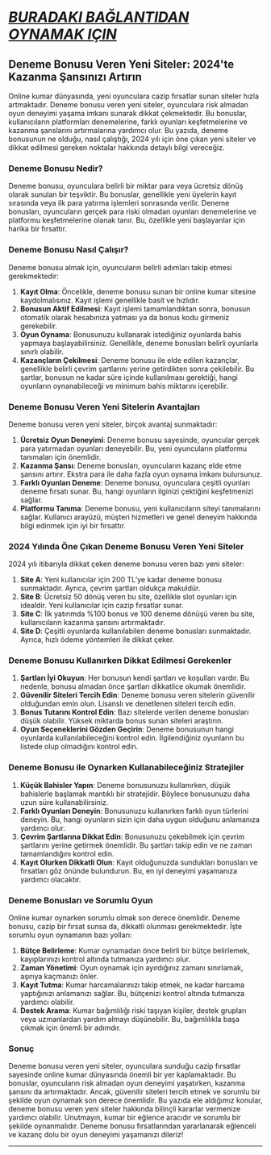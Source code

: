 # [***BURADAKI BAĞLANTIDAN OYNAMAK IÇIN***](https://casinotr.link/gWCRZ4)

## Deneme Bonusu Veren Yeni Siteler: 2024'te Kazanma Şansınızı Artırın

Online kumar dünyasında, yeni oyunculara cazip fırsatlar sunan siteler hızla artmaktadır. Deneme bonusu veren yeni siteler, oyunculara risk almadan oyun deneyimi yaşama imkanı sunarak dikkat çekmektedir. Bu bonuslar, kullanıcıların platformları denemelerine, farklı oyunları keşfetmelerine ve kazanma şanslarını artırmalarına yardımcı olur. Bu yazıda, deneme bonusunun ne olduğu, nasıl çalıştığı, 2024 yılı için öne çıkan yeni siteler ve dikkat edilmesi gereken noktalar hakkında detaylı bilgi vereceğiz.

### Deneme Bonusu Nedir?

Deneme bonusu, oyunculara belirli bir miktar para veya ücretsiz dönüş olarak sunulan bir teşviktir. Bu bonuslar, genellikle yeni üyelerin kayıt sırasında veya ilk para yatırma işlemleri sonrasında verilir. Deneme bonusları, oyuncuların gerçek para riski olmadan oyunları denemelerine ve platformu keşfetmelerine olanak tanır. Bu, özellikle yeni başlayanlar için harika bir fırsattır.

### Deneme Bonusu Nasıl Çalışır?

Deneme bonusu almak için, oyuncuların belirli adımları takip etmesi gerekmektedir:

1. **Kayıt Olma**: Öncelikle, deneme bonusu sunan bir online kumar sitesine kaydolmalısınız. Kayıt işlemi genellikle basit ve hızlıdır.
2. **Bonusun Aktif Edilmesi**: Kayıt işlemi tamamlandıktan sonra, bonusun otomatik olarak hesabınıza yatması ya da bonus kodu girmeniz gerekebilir.
3. **Oyun Oynama**: Bonusunuzu kullanarak istediğiniz oyunlarda bahis yapmaya başlayabilirsiniz. Genellikle, deneme bonusları belirli oyunlarla sınırlı olabilir.
4. **Kazançların Çekilmesi**: Deneme bonusu ile elde edilen kazançlar, genellikle belirli çevrim şartlarını yerine getirdikten sonra çekilebilir. Bu şartlar, bonusun ne kadar süre içinde kullanılması gerektiği, hangi oyunların oynanabileceği ve minimum bahis miktarını içerebilir.

### Deneme Bonusu Veren Yeni Sitelerin Avantajları

Deneme bonusu veren yeni siteler, birçok avantaj sunmaktadır:

1. **Ücretsiz Oyun Deneyimi**: Deneme bonusu sayesinde, oyuncular gerçek para yatırmadan oyunları deneyebilir. Bu, yeni oyuncuların platformu tanımaları için önemlidir.
2. **Kazanma Şansı**: Deneme bonusları, oyuncuların kazanç elde etme şansını artırır. Ekstra para ile daha fazla oyun oynama imkanı bulursunuz.
3. **Farklı Oyunları Deneme**: Deneme bonusu, oyunculara çeşitli oyunları deneme fırsatı sunar. Bu, hangi oyunların ilginizi çektiğini keşfetmenizi sağlar.
4. **Platformu Tanıma**: Deneme bonusu, yeni kullanıcıların siteyi tanımalarını sağlar. Kullanıcı arayüzü, müşteri hizmetleri ve genel deneyim hakkında bilgi edinmek için iyi bir fırsattır.

### 2024 Yılında Öne Çıkan Deneme Bonusu Veren Yeni Siteler

2024 yılı itibarıyla dikkat çeken deneme bonusu veren bazı yeni siteler:

1. **Site A**: Yeni kullanıcılar için 200 TL’ye kadar deneme bonusu sunmaktadır. Ayrıca, çevrim şartları oldukça makuldür.
2. **Site B**: Ücretsiz 50 dönüş veren bu site, özellikle slot oyunları için idealdir. Yeni kullanıcılar için cazip fırsatlar sunar.
3. **Site C**: İlk yatırımda %100 bonus ve 100 deneme dönüşü veren bu site, kullanıcıların kazanma şansını artırmaktadır.
4. **Site D**: Çeşitli oyunlarda kullanılabilen deneme bonusları sunmaktadır. Ayrıca, hızlı ödeme yöntemleri ile dikkat çeker.

### Deneme Bonusu Kullanırken Dikkat Edilmesi Gerekenler

1. **Şartları İyi Okuyun**: Her bonusun kendi şartları ve koşulları vardır. Bu nedenle, bonusu almadan önce şartları dikkatlice okumak önemlidir.
2. **Güvenilir Siteleri Tercih Edin**: Deneme bonusu veren sitelerin güvenilir olduğundan emin olun. Lisanslı ve denetlenen siteleri tercih edin.
3. **Bonus Tutarını Kontrol Edin**: Bazı sitelerde verilen deneme bonusları düşük olabilir. Yüksek miktarda bonus sunan siteleri araştırın.
4. **Oyun Seçeneklerini Gözden Geçirin**: Deneme bonusunun hangi oyunlarda kullanılabileceğini kontrol edin. İlgilendiğiniz oyunların bu listede olup olmadığını kontrol edin.

### Deneme Bonusu ile Oynarken Kullanabileceğiniz Stratejiler

1. **Küçük Bahisler Yapın**: Deneme bonusunuzu kullanırken, düşük bahislerle başlamak mantıklı bir stratejidir. Böylece bonusunuzu daha uzun süre kullanabilirsiniz.
2. **Farklı Oyunları Deneyin**: Bonusunuzu kullanırken farklı oyun türlerini deneyin. Bu, hangi oyunların sizin için daha uygun olduğunu anlamanıza yardımcı olur.
3. **Çevrim Şartlarına Dikkat Edin**: Bonusunuzu çekebilmek için çevrim şartlarını yerine getirmek önemlidir. Bu şartları takip edin ve ne zaman tamamlandığını kontrol edin.
4. **Kayıt Olurken Dikkatli Olun**: Kayıt olduğunuzda sundukları bonusları ve fırsatları göz önünde bulundurun. Bu, en iyi deneyimi yaşamanıza yardımcı olacaktır.

### Deneme Bonusları ve Sorumlu Oyun

Online kumar oynarken sorumlu olmak son derece önemlidir. Deneme bonusu, cazip bir fırsat sunsa da, dikkatli olunması gerekmektedir. İşte sorumlu oyun oynamanın bazı yolları:

1. **Bütçe Belirleme**: Kumar oynamadan önce belirli bir bütçe belirlemek, kayıplarınızı kontrol altında tutmanıza yardımcı olur.
2. **Zaman Yönetimi**: Oyun oynamak için ayırdığınız zamanı sınırlamak, aşırıya kaçmanızı önler.
3. **Kayıt Tutma**: Kumar harcamalarınızı takip etmek, ne kadar harcama yaptığınızı anlamanızı sağlar. Bu, bütçenizi kontrol altında tutmanıza yardımcı olabilir.
4. **Destek Arama**: Kumar bağımlılığı riski taşıyan kişiler, destek grupları veya uzmanlardan yardım almayı düşünebilir. Bu, bağımlılıkla başa çıkmak için önemli bir adımdır.

### Sonuç

Deneme bonusu veren yeni siteler, oyunculara sunduğu cazip fırsatlar sayesinde online kumar dünyasında önemli bir yer kaplamaktadır. Bu bonuslar, oyuncuların risk almadan oyun deneyimi yaşatırken, kazanma şansını da artırmaktadır. Ancak, güvenilir siteleri tercih etmek ve sorumlu bir şekilde oyun oynamak son derece önemlidir. Bu yazıda ele aldığımız konular, deneme bonusu veren yeni siteler hakkında bilinçli kararlar vermenize yardımcı olabilir. Unutmayın, kumar bir eğlence aracıdır ve sorumlu bir şekilde oynanmalıdır. Deneme bonusu fırsatlarından yararlanarak eğlenceli ve kazanç dolu bir oyun deneyimi yaşamanızı dileriz!

***
